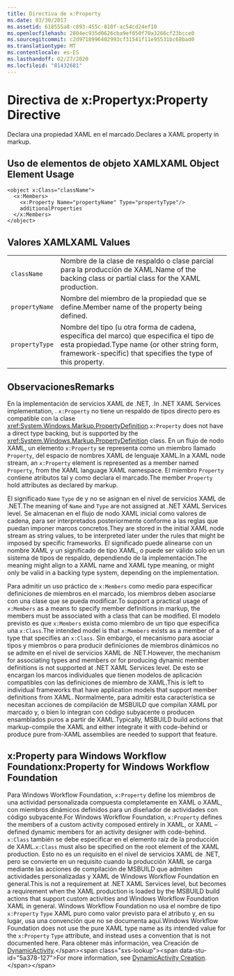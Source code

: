 ```yaml
---
title: Directiva de x:Property
ms.date: 03/30/2017
ms.assetid: 618555a8-c893-455c-810f-ac54cd24ef10
ms.openlocfilehash: 2804ec935d0626cba9ef050f70a3266cf23bcce0
ms.sourcegitcommit: c2d9718996402993cf31541f11e95531bc68bad0
ms.translationtype: MT
ms.contentlocale: es-ES
ms.lasthandoff: 02/27/2020
ms.locfileid: "81432681"
---
```

# <a name="xproperty-directive"></a><span data-ttu-id="5a378-102">Directiva de x:Property</span><span class="sxs-lookup"><span data-stu-id="5a378-102">x:Property Directive</span></span>

<span data-ttu-id="5a378-103">Declara una propiedad XAML en el marcado.</span><span class="sxs-lookup"><span data-stu-id="5a378-103">Declares a XAML property in markup.</span></span>

## <a name="xaml-object-element-usage"></a><span data-ttu-id="5a378-104">Uso de elementos de objeto XAML</span><span class="sxs-lookup"><span data-stu-id="5a378-104">XAML Object Element Usage</span></span>

```xaml
<object x:Class="className">
  <x:Members>
    <x:Property Name="propertyName" Type="propertyType"/>
    additionalProperties
  </x:Members>
</object>
```

## <a name="xaml-values"></a><span data-ttu-id="5a378-105">Valores XAML</span><span class="sxs-lookup"><span data-stu-id="5a378-105">XAML Values</span></span>

|||
|-|-|
|`className`|<span data-ttu-id="5a378-106">Nombre de la clase de respaldo o clase parcial para la producción de XAML.</span><span class="sxs-lookup"><span data-stu-id="5a378-106">Name of the backing class or partial class for the XAML production.</span></span>|
|`propertyName`|<span data-ttu-id="5a378-107">Nombre del miembro de la propiedad que se define.</span><span class="sxs-lookup"><span data-stu-id="5a378-107">Member name of the property being defined.</span></span>|
|`propertyType`|<span data-ttu-id="5a378-108">Nombre del tipo (u otra forma de cadena, específica del marco) que especifica el tipo de esta propiedad.</span><span class="sxs-lookup"><span data-stu-id="5a378-108">Type name (or other string form, framework-specific) that specifies the type of this property.</span></span>|

## <a name="remarks"></a><span data-ttu-id="5a378-109">Observaciones</span><span class="sxs-lookup"><span data-stu-id="5a378-109">Remarks</span></span>

<span data-ttu-id="5a378-110">En la implementación de servicios XAML de .NET, .</span><span class="sxs-lookup"><span data-stu-id="5a378-110">In .NET XAML Services implementation, .</span></span> <span data-ttu-id="5a378-111">`x:Property` no tiene un respaldo de tipos directo pero es compatible con la clase <xref:System.Windows.Markup.PropertyDefinition>.</span><span class="sxs-lookup"><span data-stu-id="5a378-111">`x:Property` does not have a direct type backing, but is supported by the <xref:System.Windows.Markup.PropertyDefinition> class.</span></span> <span data-ttu-id="5a378-112">En un flujo de nodo XAML, un elemento `x:Property` se representa como un miembro llamado `Property`, del espacio de nombres XAML de lenguaje XAML.</span><span class="sxs-lookup"><span data-stu-id="5a378-112">In a XAML node stream, an `x:Property` element is represented as a member named `Property`, from the XAML language XAML namespace.</span></span> <span data-ttu-id="5a378-113">El miembro `Property` contiene atributos tal y como declara el marcado.</span><span class="sxs-lookup"><span data-stu-id="5a378-113">The member `Property` hold attributes as declared by markup.</span></span>

<span data-ttu-id="5a378-114">El significado `Name` `Type` de y no se asignan en el nivel de servicios XAML de .NET.</span><span class="sxs-lookup"><span data-stu-id="5a378-114">The meaning of `Name` and `Type` are not assigned at .NET XAML Services level.</span></span> <span data-ttu-id="5a378-115">Se almacenan en el flujo de nodo XAML inicial como valores de cadena, para ser interpretados posteriormente conforme a las reglas que puedan imponer marcos concretos.</span><span class="sxs-lookup"><span data-stu-id="5a378-115">They are stored in the initial XAML node stream as string values, to be interpreted later under the rules that might be imposed by specific frameworks.</span></span> <span data-ttu-id="5a378-116">El significado puede alinearse con un nombre XAML y un significado de tipo XAML, o puede ser válido solo en un sistema de tipos de respaldo, dependiendo de la implementación.</span><span class="sxs-lookup"><span data-stu-id="5a378-116">The meaning might align to a XAML name and XAML type meaning, or might only be valid in a backing type system, depending on the implementation.</span></span>

<span data-ttu-id="5a378-117">Para admitir un uso práctico de `x:Members` como medio para especificar definiciones de miembros en el marcado, los miembros deben asociarse con una clase que se pueda modificar.</span><span class="sxs-lookup"><span data-stu-id="5a378-117">To support a practical usage of `x:Members` as a means to specify member definitions in markup, the members must be associated with a class that can be modified.</span></span> <span data-ttu-id="5a378-118">El modelo previsto es que `x:Members` exista como miembro de un tipo que especifica una `x:Class`.</span><span class="sxs-lookup"><span data-stu-id="5a378-118">The intended model is that `x:Members` exists as a member of a type that specifies an `x:Class`.</span></span> <span data-ttu-id="5a378-119">Sin embargo, el mecanismo para asociar tipos y miembros o para producir definiciones de miembros dinámicos no se admite en el nivel de servicios XAML de .NET.</span><span class="sxs-lookup"><span data-stu-id="5a378-119">However, the mechanism for associating types and members or for producing dynamic member definitions is not supported at .NET XAML Services level.</span></span> <span data-ttu-id="5a378-120">De esto se encargan los marcos individuales que tienen modelos de aplicación compatibles con las definiciones de miembro de XAML.</span><span class="sxs-lookup"><span data-stu-id="5a378-120">This is left to individual frameworks that have application models that support member definitions from XAML.</span></span> <span data-ttu-id="5a378-121">Normalmente, para admitir esta característica se necesitan acciones de compilación de MSBUILD que compilan XAML por marcado y, o bien lo integran con código subyacente o producen ensamblados puros a partir de XAML.</span><span class="sxs-lookup"><span data-stu-id="5a378-121">Typically, MSBUILD build actions that markup-compile the XAML and either integrate it with code-behind or produce pure from-XAML assemblies are needed to support that feature.</span></span>

## <a name="xproperty-for-windows-workflow-foundation"></a><span data-ttu-id="5a378-122">x:Property para Windows Workflow Foundation</span><span class="sxs-lookup"><span data-stu-id="5a378-122">x:Property for Windows Workflow Foundation</span></span>

<span data-ttu-id="5a378-123">Para Windows Workflow Foundation, `x:Property` define los miembros de una actividad personalizada compuesta completamente en XAML o XAML, con miembros dinámicos definidos para un diseñador de actividades con código subyacente.</span><span class="sxs-lookup"><span data-stu-id="5a378-123">For Windows Workflow Foundation, `x:Property` defines the members of a custom activity composed entirely in XAML, or XAML –defined dynamic members for an activity designer with code-behind.</span></span> <span data-ttu-id="5a378-124">`x:Class` también se debe especificar en el elemento raíz de la producción de XAML.</span><span class="sxs-lookup"><span data-stu-id="5a378-124">`x:Class` must also be specified on the root element of the XAML production.</span></span> <span data-ttu-id="5a378-125">Esto no es un requisito en el nivel de servicios XAML de .NET, pero se convierte en un requisito cuando la producción XAML se carga mediante las acciones de compilación de MSBUILD que admiten actividades personalizadas y XAML de Windows Workflow Foundation en general.</span><span class="sxs-lookup"><span data-stu-id="5a378-125">This is not a requirement at .NET XAML Services level, but becomes a requirement when the XAML production is loaded by the MSBUILD build actions that support custom activities and Windows Workflow Foundation XAML in general.</span></span> <span data-ttu-id="5a378-126">Windows Workflow Foundation no usa el nombre de tipo `x:Property` `Type` XAML puro como valor previsto para el atributo y, en su lugar, usa una convención que no se documenta aquí.</span><span class="sxs-lookup"><span data-stu-id="5a378-126">Windows Workflow Foundation does not use the pure XAML type name as its intended value for the `x:Property` `Type` attribute, and instead uses a convention that is not documented here.</span></span> <span data-ttu-id="5a378-127">Para obtener más información, vea Creación de [DynamicActivity](https://docs.microsoft.com/previous-versions/dotnet/netframework-4.0/dd807392(v=vs.100)).</span><span class="sxs-lookup"><span data-stu-id="5a378-127">For more information, see [DynamicActivity Creation](https://docs.microsoft.com/previous-versions/dotnet/netframework-4.0/dd807392(v=vs.100)).</span></span>
